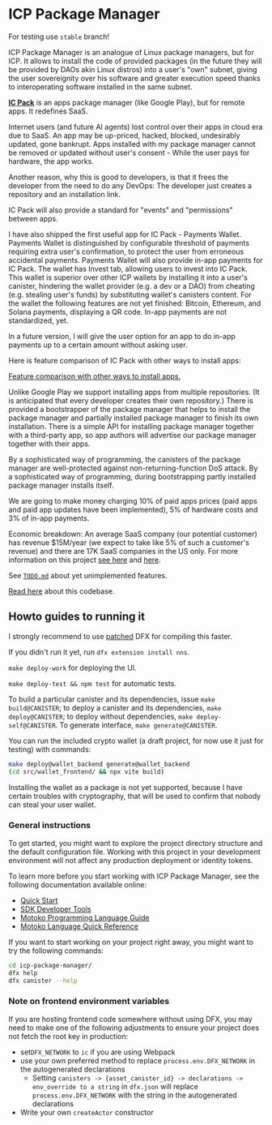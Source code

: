 # ICP Package Manager

For testing use `stable` branch!

ICP Package Manager is an analogue of Linux package managers, but for ICP. It allows to install the code of provided packages (in the future they will be provided by DAOs akin Linux distros) into a user's "own" subnet, giving the user sovereignity over his software and greater execution speed thanks to interoperating software installed in the same subnet.

[**IC Pack**](https://docs.package-manager.com) is an apps package manager (like Google Play), but for remote apps. It redefines SaaS.

Internet users (and future AI agents) lost control over their apps in cloud era due to SaaS. An app may be up-priced, hacked, blocked, undesirably updated, gone bankrupt. Apps installed with my package manager cannot be removed or updated without user's consent - While the user pays for hardware, the app works.

Another reason, why this is good to developers, is that it frees the developer from the need to do any DevOps: The developer just creates a repository and an installation link.

IC Pack will also provide a standard for "events" and "permissions" between apps.

I have also shipped the first useful app for IC Pack - Payments Wallet. Payments Wallet is distinguished by configurable threshold of payments requiring extra user's confirmation, to protect the user from erroneous accidental payments. Payments Wallet will also provide in-app payments for IC Pack. The wallet has Invest tab, allowing users to invest into IC Pack. This wallet is superior over other ICP wallets by installing it into a user's canister, hindering the wallet provider (e.g. a dev or a DAO) from cheating (e.g. stealing user's funds) by substituting wallet's canisters content. For the wallet the following features are not yet finished: Bitcoin, Ethereum, and Solana payments, displaying a QR code. In-app payments are not standardized, yet.

In a future version, I will give the user option for an app to do in-app payments up to a certain amount without asking user.

Here is feature comparison of IC Pack with other ways to install apps:

[Feature comparison with other ways to install apps.](https://docs.package-manager.com/features-comparison/)

Unlike Google Play we support installing apps from multiple repositories. (It is anticipated that every developer creates their own repository.) There is provided a bootstrapper of the package manager that helps to install the package manager and partially installed package manager to finish its own installation. There is a simple API for installing package manager together with a third-party app, so app authors will advertise our package manager together with their apps.

By a sophisticated way of programming, the canisters of the package manager are well-protected against non-returning-function DoS attack. By a sophisticated way of programming, during bootstrapping partly installed package manager installs itself.

We are going to make money charging 10% of paid apps prices (paid apps and paid app updates have been implemented), 5% of hardware costs and 3% of in-app payments.

Economic breakdown: An average SaaS company (our potential customer) has revenue $15M/year (we expect to take like 5% of such a customer's revenue) and there are 17K SaaS companies in the US only.
For more information on this project [see here](https://dev.package-manager.com) and [here](https://docs.package-manager.com).

See [`TODO.md`](TODO.md) about yet unimplemented features.

[Read here](https://chatgpt.com/s/cd_684b24efcc20819190b4b7ddf9df132d) about this codebase.

## Howto guides to running it

I strongly recommend to use [patched](https://github.com/dfinity/sdk/pull/4083) DFX for compiling this faster.

If you didn't run it yet, run `dfx extension install nns`.

`make deploy-work` for deploying the UI.

`make deploy-test && npm test` for automatic tests.

To build a particular canister and its dependencies, issue `make build@CANISTER`; to deploy a canister and its dependencies, `make deploy@CANISTER`; to deploy without dependencies, `make deploy-self@CANISTER`. To generate interface, `make generate@CANISTER`.

You can run the included crypto wallet (a draft project, for now use it just for testing) with commands:
```sh
make deploy@wallet_backend generate@wallet_backend
(cd src/wallet_frontend/ && npx vite build)
```

Installing the wallet as a package is not yet supported, because I have certain troubles with cryptography,
that will be used to confirm that nobody can steal your user wallet.

### General instructions

To get started, you might want to explore the project directory structure and the default configuration file. Working with this project in your development environment will not affect any production deployment or identity tokens.

To learn more before you start working with ICP Package Manager, see the following documentation available online:

- [Quick Start](https://internetcomputer.org/docs/current/developer-docs/setup/deploy-locally)
- [SDK Developer Tools](https://internetcomputer.org/docs/current/developer-docs/setup/install)
- [Motoko Programming Language Guide](https://internetcomputer.org/docs/current/motoko/main/motoko)
- [Motoko Language Quick Reference](https://internetcomputer.org/docs/current/motoko/main/language-manual)

If you want to start working on your project right away, you might want to try the following commands:

```bash
cd icp-package-manager/
dfx help
dfx canister --help
```

### Note on frontend environment variables

If you are hosting frontend code somewhere without using DFX, you may need to make one of the following adjustments to ensure your project does not fetch the root key in production:

- set`DFX_NETWORK` to `ic` if you are using Webpack
- use your own preferred method to replace `process.env.DFX_NETWORK` in the autogenerated declarations
  - Setting `canisters -> {asset_canister_id} -> declarations -> env_override to a string` in `dfx.json` will replace `process.env.DFX_NETWORK` with the string in the autogenerated declarations
- Write your own `createActor` constructor

